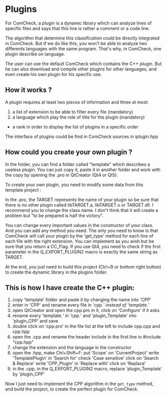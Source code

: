 # Plugins

For ComCheck, a plugin is a dynamic library which can analyze lines of specific files and says that this line is rather a comment or a code line.

The algorithm that determine this classification could be directly integrated in ComCheck. But if we do like this, you won't be able to analyze two differents languages with the same program. That's why, in ComCheck, one plugin describe on language.

The user can use the default ComCheck which contains the C++ plugin. But he can also download and compile other plugins for other languages, and even create his own plugin for his specific use.

## How it works ?

A plugin requires at least two pieces of information and three at most:

1. a list of extension to be able to filter every file (mandatory)
2. a language which play the role of title for the plugin (mandatory)

* a rank in order to display the list of plugins in a specific order

The interface of plugins could be find in ComCheck sources in iplugin.hpp

## How could you create your own plugin ?

In the folder, you can find a folder called "template" which describes a useless plugin. You can just copy it, paste it in another folder and work with the copy by opening the .pro in QtCreator (Qt4 or Qt5).

To create your own plugin, you need to modify some data from this template project :

In the .pro, the TARGET represents the name of your plugin so be sure that there is no other plugin called libTARGET.a, libTARGET.o or TARGET.dll. I recommend you to change the class name. I don't think that it will create a problem but "to be prepared is half the victory".

You can change every important values in the constructor of your class. And you can add any method you need. The only you need to know is that ComCheck will call your plugin by the 'get_type' method for each line of each file with the right extension. You can implement as you wish but be sure that you return a CC_Flag. If you use Qt4, you need to check if the first parameter in the Q_EXPORT_PLUGIN2 macro is exactly the same string as TARGET.

At the end, you just need to build this project (Ctrl+B or bottom right button) to create the dynamic library in the plugins folder.

## This is how I have create the C++ plugin:

1. copy 'template' folder and paste it by changing the name into 'CPP'
2. enter in 'CPP' and rename every file in 'cpp.*' instead of 'template.*'
3. open QtCreator and open the cpp.pro in it, click on 'Configure' if it asks
4. rename every 'template.*' in 'cpp.*' and 'plugin_Template' into 'plugin_CPP' and save
5. double click on 'cpp.pro' in the file list at the left to include cpp.cpp and cpp.hpp
6. open the .cpp and rename the header include in the first line in #include "cpp.hpp"
7. change the extension and the language in the constructor
8. open the .hpp, make Ctrl+Shift+F:
  put 'Scope' on 'CurrentProject'
  write 'TemplatePlugin' in 'Search for'
  check 'Case sensitive'
  click on 'Search & Replace'
  write 'CPP_Plugin' in 'Replace with'
  click on 'Replace'
9. in the .cpp, in the Q_EXPORT_PLUGIN2 macro, replace 'plugin_Template' by 'plugin_CPP'

Now I just need to implement the CPP algorithm in the `get_type` method, and build the project, to create the perfect plugin for ComCheck.


